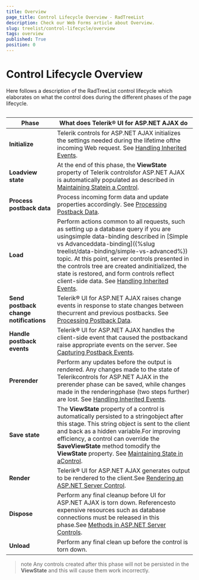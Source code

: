 ```yaml
---
title: Overview
page_title: Control Lifecycle Overview - RadTreeList
description: Check our Web Forms article about Overview.
slug: treelist/control-lifecycle/overview
tags: overview
published: True
position: 0
---
```


# Control Lifecycle Overview



Here follows a description of the RadTreeList control lifecycle which elaborates on what the control does during the different phases of the page lifecycle.

## 


| Phase | What does Telerik® UI for ASP.NET AJAX do |
| ------ | ------ |
| **Initialize** |Telerik controls for ASP.NET AJAX initializes the settings needed during the lifetime ofthe incoming Web request. See [Handling Inherited Events](https://msdn.microsoft.com/en-us/library/aa720048%28v=vs.71%29.aspx).|
| **Loadview state** |At the end of this phase, the **ViewState** property of Telerik controlsfor ASP.NET AJAX is automatically populated as described in [Maintaining Statein a Control](https://msdn.microsoft.com/en-us/library/aa720269%28v=vs.71%29.aspx).|
| **Process postback data** |Process incoming form data and update properties accordingly. See [Processing Postback Data](https://msdn.microsoft.com/en-us/library/aa719775.aspx).|
| **Load** |Perform actions common to all requests, such as setting up a database query if you are usingsimple data-binding described in [Simple vs Advanceddata-binding]({%slug treelist/data-binding/simple-vs-advanced%}) topic. At this point, server controls presented in the controls tree are created andinitialized, the state is restored, and form controls reflect client-side data. See [Handling Inherited Events](https://msdn.microsoft.com/en-us/library/aa720048%28v=vs.71%29.aspx).|
| **Send postback change notifications** |Telerik® UI for ASP.NET AJAX raises change events in response to state changes between thecurrent and previous postbacks. See [Processing Postback Data](https://msdn.microsoft.com/en-us/library/aa720471%28v=vs.71%29.aspx).|
| **Handle postback events** |Telerik® UI for ASP.NET AJAX handles the client-side event that caused the postbackand raise appropriate events on the server. See [Capturing Postback Events](https://msdn.microsoft.com/en-us/library/aa720472%28v=vs.71%29.aspx).|
| **Prerender** |Perform any updates before the output is rendered. Any changes made to the state of Telerikcontrols for ASP.NET AJAX in the prerender phase can be saved, while changes made in the renderingphase (two steps further) are lost. See [Handling Inherited Events](https://msdn.microsoft.com/en-us/library/aa720048%28v=vs.71%29.aspx).|
| **Save state** |The **ViewState** property of a control is automatically persisted to a stringobject after this stage. This string object is sent to the client and back as a hidden variable.For improving efficiency, a control can override the **SaveViewState** method tomodify the **ViewState** property. See [Maintaining State in aControl](https://msdn.microsoft.com/en-us/library/aa720269%28v=vs.71%29.aspx).|
| **Render** |Telerik® UI for ASP.NET AJAX generates output to be rendered to the client.See [Rendering an ASP.NET Server Control](https://msdn.microsoft.com/en-us/library/aa338806%28v=vs.71%29.aspx).|
| **Dispose** |Perform any final cleanup before UI for ASP.NET AJAX is torn down. Referencesto expensive resources such as database connections must be released in this phase.See [Methods in ASP.NET Server Controls](https://msdn.microsoft.com/en-us/library/aa720294%28v=vs.71%29.aspx).|
| **Unload** |Perform any final clean up before the control is torn down.|


>note Any controls created after this phase will not be persisted in the **ViewState** and this will cause them work incorrectly.
>
